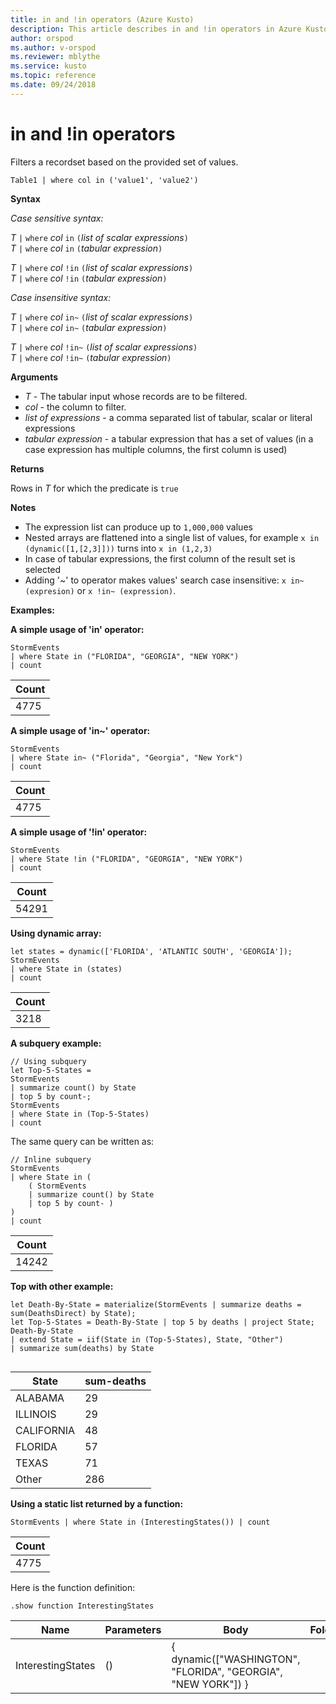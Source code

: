 ```yaml
---
title: in and !in operators (Azure Kusto)
description: This article describes in and !in operators in Azure Kusto.
author: orspod
ms.author: v-orspod
ms.reviewer: mblythe
ms.service: kusto
ms.topic: reference
ms.date: 09/24/2018
---
```

# in and !in operators

Filters a recordset based on the provided set of values.

    Table1 | where col in ('value1', 'value2')


**Syntax**

*Case sensitive syntax:*

*T* `|` `where` *col* `in` `(`*list of scalar expressions*`)`   
*T* `|` `where` *col* `in` `(`*tabular expression*`)`   
 
*T* `|` `where` *col* `!in` `(`*list of scalar expressions*`)`  
*T* `|` `where` *col* `!in` `(`*tabular expression*`)`   

*Case insensitive syntax:*

*T* `|` `where` *col* `in~` `(`*list of scalar expressions*`)`   
*T* `|` `where` *col* `in~` `(`*tabular expression*`)`   
 
*T* `|` `where` *col* `!in~` `(`*list of scalar expressions*`)`  
*T* `|` `where` *col* `!in~` `(`*tabular expression*`)`   

**Arguments**

* *T* - The tabular input whose records are to be filtered.
* *col* - the column to filter.
* *list of expressions* - a comma separated list of tabular, scalar or literal expressions  
* *tabular expression* - a tabular expression that has a set of values (in a case expression has multiple columns, the first column is used)

**Returns**

Rows in *T* for which the predicate is `true`

**Notes**

* The expression list can produce up to `1,000,000` values    
* Nested arrays are flattened into a single list of values, for example `x in (dynamic([1,[2,3]]))` turns into `x in (1,2,3)` 
* In case of tabular expressions, the first column of the result set is selected   
* Adding '~' to operator makes values' search case insensitive: `x in~ (expresion)` or `x !in~ (expression)`.

**Examples:**  

**A simple usage of 'in' operator:**  

```kusto
StormEvents 
| where State in ("FLORIDA", "GEORGIA", "NEW YORK") 
| count
```

|Count|
|---|
|4775|  


**A simple usage of 'in~' operator:**  

```kusto
StormEvents 
| where State in~ ("Florida", "Georgia", "New York") 
| count
```

|Count|
|---|
|4775|  

**A simple usage of '!in' operator:**  

```kusto
StormEvents 
| where State !in ("FLORIDA", "GEORGIA", "NEW YORK") 
| count
```

|Count|
|---|
|54291|  


**Using dynamic array:**
```kusto
let states = dynamic(['FLORIDA', 'ATLANTIC SOUTH', 'GEORGIA']);
StormEvents 
| where State in (states)
| count
```

|Count|
|---|
|3218|


**A subquery example:**  

```kusto
// Using subquery
let Top-5-States = 
StormEvents
| summarize count() by State
| top 5 by count-; 
StormEvents 
| where State in (Top-5-States) 
| count
```

The same query can be written as:

```kusto
// Inline subquery 
StormEvents 
| where State in (
    ( StormEvents
    | summarize count() by State
    | top 5 by count- )
) 
| count
```

|Count|
|---|
|14242|  

**Top with other example:**  

```kusto
let Death-By-State = materialize(StormEvents | summarize deaths = sum(DeathsDirect) by State);
let Top-5-States = Death-By-State | top 5 by deaths | project State; 
Death-By-State
| extend State = iif(State in (Top-5-States), State, "Other")
| summarize sum(deaths) by State 


```

|State|sum-deaths|
|---|---|
|ALABAMA|29|
|ILLINOIS|29|
|CALIFORNIA|48|
|FLORIDA|57|
|TEXAS|71|
|Other|286|


**Using a static list returned by a function:**  

```kusto
StormEvents | where State in (InterestingStates()) | count

```

|Count|
|---|
|4775|  


Here is the function definition:  

```kusto
.show function InterestingStates

```

|Name|Parameters|Body|Folder|DocString|
|---|---|---|---|---|
|InterestingStates|()|{ dynamic(["WASHINGTON", "FLORIDA", "GEORGIA", "NEW YORK"]) }
